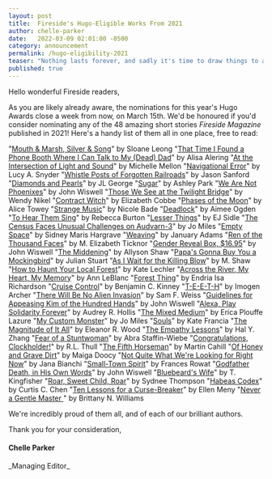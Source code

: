 ```yaml
---
layout: post
title:  Fireside's Hugo-Eligible Works From 2021
author: chelle-parker
date:   2022-03-09 02:01:00 -0500
category: announcement
permalink: /hugo-eligibility-2021
teaser: "Nothing lasts forever, and sadly it's time to draw things to a close."
published: true
---
```

Hello wonderful Fireside readers,

As you are likely already aware, the nominations for this year's Hugo Awards close a week from now, on March 15th. We'd be honoured if you'd consider nominating any of the 48 amazing short stories _Fireside Magazine_ published in 2021! Here's a handy list of them all in one place, free to read:

"[Mouth & Marsh, Silver & Song](https://firesidefiction.com/mouth-and-marsh-silver-and-song)" by Sloane Leong
"[That Time I Found a Phone Booth Where I Can Talk to My (Dead) Dad](https://firesidefiction.com/that-time-i-found-a-phone-booth-where-i-can-talk-to-my-dead-dad)" by Alisa Alering
"[At the Intersection of Light and Sound](https://firesidefiction.com/at-the-intersection-of-light-and-sound)" by Michelle Mellon
"[Navigational Error](https://firesidefiction.com/navigational-error)" by Lucy A. Snyder
"[Whistle Posts of Forgotten Railroads](https://firesidefiction.com/whistle-posts-of-forgotten-railroads)" by Jason Sanford
"[Diamonds and Pearls](https://firesidefiction.com/diamonds-and-pearls)" by JL George
"[Sugar](https://firesidefiction.com/sugar)" by Ashley Park
"[We Are Not Phoenixes](https://firesidefiction.com/we-are-not-phoenixes)" by John Wiswell
"[Those We See at the Twilight Bridge](https://firesidefiction.com/those-we-see-at-the-twilight-bridge)" by Wendy Nikel
"[Contract Witch](https://firesidefiction.com/contract-witch)" by Elizabeth Cobbe
"[Phases of the Moon](https://firesidefiction.com/phases-of-the-moon)" by Alice Towey
"[Strange Music](https://firesidefiction.com/strange-music)" by Nicole Bade
"[Deadlock](https://firesidefiction.com/deadlock)" by Aimee Ogden
"[To Hear Them Sing](https://firesidefiction.com/to-hear-them-sing)" by Rebecca Burton
"[Lesser Things](https://firesidefiction.com/lesser-things)" by EJ Sidle
"[The Census Faces Unusual Challenges on Audvarn-3](https://firesidefiction.com/the-census-faces-unusual-challenges-on-audvarn-3)" by Jo Miles
"[Empty Space](https://firesidefiction.com/empty-space)" by Sidney Maris Hargrave
"[Weaving](https://firesidefiction.com/weaving)" by January Adams
"[Ren of the Thousand Faces](https://firesidefiction.com/ren-of-the-thousand-faces)" by M. Elizabeth Ticknor
"[Gender Reveal Box, $16.95](https://firesidefiction.com/gender-reveal-box-1695)" by John Wiswell
"[The Middening](https://firesidefiction.com/the-middening)" by Allyson Shaw
"[Papa's Gonna Buy You a Mockingbird](https://firesidefiction.com/papas-gonna-buy-you-a-mockingbird)" by Julian Stuart
"[As I Wait for the Killing Blow](https://firesidefiction.com/as-i-wait-for-the-killing-blow)" by M. Shaw
"[How to Haunt Your Local Forest](https://firesidefiction.com/how-to-haunt-your-local-forest)" by Kate Lechler
"[Across the River, My Heart, My Memory](https://firesidefiction.com/across-the-river-my-heart-my-memory)" by Ann LeBlanc
"[Forest Thing](https://firesidefiction.com/forest-thing)" by Endria Isa Richardson
"[Cruise Control](https://firesidefiction.com/cruise-control)" by Benjamin C. Kinney
"[T-E-E-T-H](https://firesidefiction.com/t-e-e-t-h)" by Imogen Archer
"[There Will Be No Alien Invasion](https://firesidefiction.com/there-will-be-no-alien-invasion)" by Sam F. Weiss
"[Guidelines for Appeasing Kim of the Hundred Hands](https://firesidefiction.com/guidelines-for-appeasing-kim-of-the-hundred-hands)" by John Wiswell
"[Alexa, Play Solidarity Forever](https://firesidefiction.com/alexa-play-solidarity-forever)" by Audrey R. Hollis
"[The Mixed Medium](https://firesidefiction.com/the-mixed-medium)" by Erica Plouffe Lazure
"[My Custom Monster](https://firesidefiction.com/my-custom-monster)" by Jo Miles
"[Souls](https://firesidefiction.com/souls)" by Kate Francia
"[The Magnitude of It All](https://firesidefiction.com/the-magnitude-of-it-all)" by Eleanor R. Wood
"[The Empathy Lessons](https://firesidefiction.com/the-empathy-lessons)" by Hal Y. Zhang
"[Fear of a Stuntwoman](https://firesidefiction.com/fear-of-a-stuntwoman)" by Abra Staffin-Wiebe
"[Congratulations, Clockholder!](https://firesidefiction.com/congratulations-clockholder)" by R.L. Thull
"[The Fifth Horseman](https://firesidefiction.com/the-fifth-horseman)" by Martin Cahill
"[Of Honey and Grave Dirt](https://firesidefiction.com/of-honey-and-grave-dirt)" by Maiga Doocy
"[Not Quite What We're Looking for Right Now](https://firesidefiction.com/not-quite-what-were-looking-for-right-now)" by Jana Bianchi
"[Small-Town Spirit](https://firesidefiction.com/small-town-spirit)" by Frances Rowat
"[Godfather Death, in His Own Words](https://firesidefiction.com/godfather-death-in-his-own-words)" by John Wiswell
"[Bluebeard's Wife](https://firesidefiction.com/bluebeards-wife)" by T. Kingfisher
"[Roar, Sweet Child, Roar](https://firesidefiction.com/roar-sweet-child-roar)" by Sydnee Thompson
"[Habeas Codex](https://firesidefiction.com/habeas-codex)" by Curtis C. Chen
"[Ten Lessons for a Curse-Breaker](https://firesidefiction.com/ten-lessons-for-a-curse-breaker)" by Ellen Meny
"[Never a Gentle Master ](https://firesidefiction.com/never-a-gentle-master)" by Brittany N. Williams

We're incredibly proud of them all, and of each of our brilliant authors.

Thank you for your consideration,

<h4>Chelle Parker</h4>
_Managing Editor_
